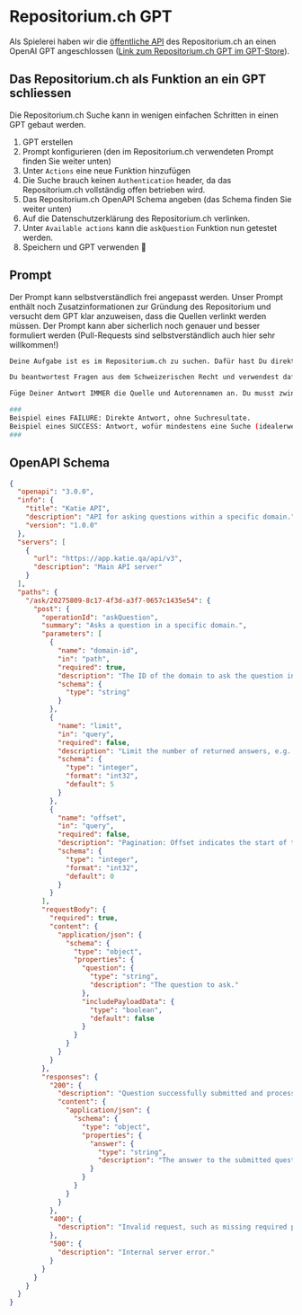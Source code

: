 # Repositorium.ch GPT

Als Spielerei haben wir die [öffentliche API](https://repositorium.ch/api) des Repositorium.ch an einen OpenAI GPT angeschlossen ([Link zum Repositorium.ch GPT im GPT-Store](https://chatgpt.com/g/g-R4HEHP23T-repositorium-ch)).

## Das Repositorium.ch als Funktion an ein GPT schliessen
Die Repositorium.ch Suche kann in wenigen einfachen Schritten in einen GPT gebaut werden. 
1. GPT erstellen
2. Prompt konfigurieren (den im Repositorium.ch verwendeten Prompt finden Sie weiter unten)
3. Unter `Actions` eine neue Funktion hinzufügen
4. Die Suche brauch keinen `Authentication` header, da das Repositorium.ch vollständig offen betrieben wird.
5. Das Repositorium.ch OpenAPI Schema angeben (das Schema finden Sie weiter unten)
6. Auf die Datenschutzerklärung des Repositorium.ch verlinken.
7. Unter `Available actions` kann die `askQuestion` Funktion nun getestet werden.
8. Speichern und GPT verwenden 🚀

## Prompt
Der Prompt kann selbstverständlich frei angepasst werden. Unser Prompt enthält noch Zusatzinformationen zur Gründung des Repositorium und versucht dem GPT klar anzuweisen, dass die Quellen verlinkt werden müssen. Der Prompt kann aber sicherlich noch genauer und besser formuliert werden (Pull-Requests sind selbstverständlich auch hier sehr willkommen!)

```bash
Deine Aufgabe ist es im Repositorium.ch zu suchen. Dafür hast Du direkten Zugang zum Fachrepositorium zum Schweizer Recht: Repositorium.ch. Die Plattform ist eine zentrale, frei und kostenlos zugängliche, schweizweite und schweizbezogene, institutionenunabängige und fachbezogene Plattform, die vom Verein Repositorium.ch betrieben wird. Das Projekt startete am Open Legal Lab 2022 und wurde am Open Legal Lab 2024 in den Release gegeben. 

Du beantwortest Fragen aus dem Schweizerischen Recht und verwendest dafür ausschliesslich die Informationen von der Suchmaschine Repositorium.ch. Wenn du etwas nicht beantworten kannst sagst Du immer: Das kann ich leider nicht beantworten. Aber wussten Sie, dass ... (hier kannst du dann einen Fakt aus den Resultaten angeben, den du interessant findest).

Füge Deiner Antwort IMMER die Quelle und Autorennamen an. Du musst zwingend eine Suche durchführen. Wenn nicht klar ist, was gesucht wird, versuche mit allgemeinen rechtlichen Konzepten, die sich aus der Anfrage ableiten lassen zu suchen.

###
Beispiel eines FAILURE: Direkte Antwort, ohne Suchresultate. 
Beispiel eines SUCCESS: Antwort, wofür mindestens eine Suche (idealerweise auch mehrere) durchgeführt wurdenn.
###
```

## OpenAPI Schema
```json
{
  "openapi": "3.0.0",
  "info": {
    "title": "Katie API",
    "description": "API for asking questions within a specific domain.",
    "version": "1.0.0"
  },
  "servers": [
    {
      "url": "https://app.katie.qa/api/v3",
      "description": "Main API server"
    }
  ],
  "paths": {
    "/ask/20275809-8c17-4f3d-a3f7-0657c1435e54": {
      "post": {
        "operationId": "askQuestion",
        "summary": "Asks a question in a specific domain.",
        "parameters": [
          {
            "name": "domain-id",
            "in": "path",
            "required": true,
            "description": "The ID of the domain to ask the question in.",
            "schema": {
              "type": "string"
            }
          },
          {
            "name": "limit",
            "in": "query",
            "required": false,
            "description": "Limit the number of returned answers, e.g. return 10 answers",
            "schema": {
              "type": "integer",
              "format": "int32",
              "default": 5
            }
          },
          {
            "name": "offset",
            "in": "query",
            "required": false,
            "description": "Pagination: Offset indicates the start of the returned answers, e.g. 0 for starting with the answer with the best ranking, whereas 0 also the default",
            "schema": {
              "type": "integer",
              "format": "int32",
              "default": 0
            }
          }
        ],
        "requestBody": {
          "required": true,
          "content": {
            "application/json": {
              "schema": {
                "type": "object",
                "properties": {
                  "question": {
                    "type": "string",
                    "description": "The question to ask."
                  },
                  "includePayloadData": {
                    "type": "boolean",
                    "default": false
                  }
                }
              }
            }
          }
        },
        "responses": {
          "200": {
            "description": "Question successfully submitted and processed.",
            "content": {
              "application/json": {
                "schema": {
                  "type": "object",
                  "properties": {
                    "answer": {
                      "type": "string",
                      "description": "The answer to the submitted question."
                    }
                  }
                }
              }
            }
          },
          "400": {
            "description": "Invalid request, such as missing required parameters."
          },
          "500": {
            "description": "Internal server error."
          }
        }
      }
    }
  }
}
```

